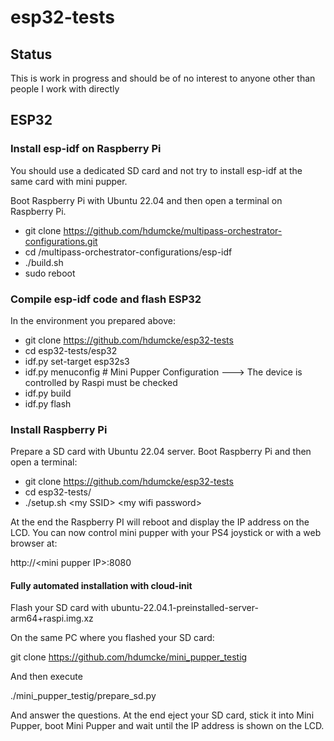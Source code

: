 # esp32-tests

## Status

This is work in progress and should be of no interest to anyone other than people I work with directly

## ESP32

### Install esp-idf on Raspberry Pi

You should use a dedicated SD card and not try to install esp-idf at the same card with mini pupper.

Boot Raspberry Pi with Ubuntu 22.04 and then open a terminal on Raspberry Pi.

- git clone https://github.com/hdumcke/multipass-orchestrator-configurations.git
- cd /multipass-orchestrator-configurations/esp-idf
- ./build.sh
- sudo reboot

### Compile esp-idf code and flash ESP32

In the environment you prepared above:

- git clone https://github.com/hdumcke/esp32-tests
- cd esp32-tests/esp32
- idf.py set-target esp32s3
- idf.py menuconfig # Mini Pupper Configuration  ---> The device is controlled by Raspi must be checked
- idf.py build
- idf.py flash

### Install Raspberry Pi

Prepare a SD card with Ubuntu 22.04 server. Boot Raspberry Pi and then open a terminal:

- git clone https://github.com/hdumcke/esp32-tests
- cd esp32-tests/
- ./setup.sh &lt;my SSID&gt; &lt;my wifi password&gt;

At the end the Raspberry PI will reboot and display the IP address on the LCD. You can now control mini pupper with your PS4 joystick or with a web browser at:

http://&lt;mini pupper IP&gt;:8080

#### Fully automated installation with cloud-init

Flash your SD card with ubuntu-22.04.1-preinstalled-server-arm64+raspi.img.xz

On the same PC where you flashed your SD card:

git clone https://github.com/hdumcke/mini_pupper_testig

And then execute 

./mini_pupper_testig/prepare_sd.py

And answer the questions. At the end eject your SD card, stick it into Mini Pupper, boot Mini Pupper and wait until the IP address is shown on the LCD.

